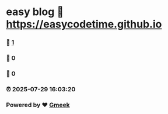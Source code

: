 # easy blog :link: https://easycodetime.github.io 
### :page_facing_up: [1](https://easycodetime.github.io/tag.html) 
### :speech_balloon: 0 
### :hibiscus: 0 
### :alarm_clock: 2025-07-29 16:03:20 
### Powered by :heart: [Gmeek](https://github.com/Meekdai/Gmeek)
